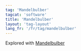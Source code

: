 ```yaml
---
tag: 'Mandelbulber'
tagcat: 'software'
title: 'Mandelbulber'
layout: 'tag-layout'
lang_fr: '/fr/tag/mandelbulber'
---
```


Explored with [Mandelbulber](http://www.mandelbulber.com/)
